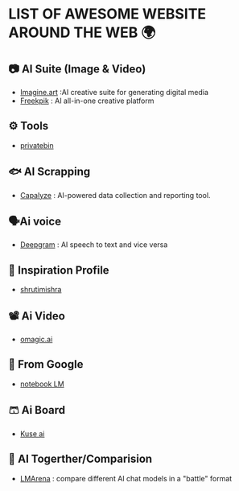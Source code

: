 # LIST OF AWESOME WEBSITE AROUND THE WEB 🌍

## 📷 AI Suite (Image & Video)
- [Imagine.art](https://www.imagine.art/) :AI creative suite for generating digital media
- [Freekpik](https://www.freepik.com/) : AI all-in-one creative platform


## ⚙️ Tools 
- [privatebin](https://privatebin.net/)

## 🐟 AI Scrapping
- [Capalyze](capalyze.ai) : AI-powered data collection and reporting tool.

## 🗣️Ai voice
- [Deepgram](https://deepgram.com/) : AI speech to text and vice versa 

## 🎉 Inspiration Profile 
- [shrutimishra](https://www.shrutimishra.co/)


## 📽️ Ai Video 
- [omagic.ai](https://omagic.ai/)


## 🦀 From Google
- [notebook LM](https://notebooklm.google.com/)


## 🩳 Ai Board
- [Kuse ai](https://app.kuse.ai/)

## 🛫 AI Togerther/Comparision

- [LMArena](https://lmarena.ai/) : compare different AI chat models in a "battle" format
